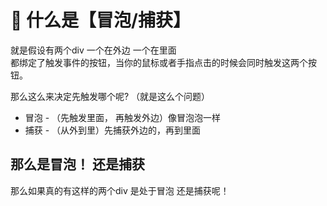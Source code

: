 # 🔵 什么是【冒泡/捕获】


就是假设有两个div 一个在外边 一个在里面   
都绑定了触发事件的按钮，当你的鼠标或者手指点击的时候会同时触发这两个按钮。  

那么这么来决定先触发哪个呢? （就是这么个问题）

- 冒泡 - （先触发里面， 再触发外边）像冒泡泡一样
- 捕获 - （从外到里）先捕获外边的，再到里面


## 那么是冒泡！ 还是捕获
那么如果真的有这样的两个div 是处于冒泡 还是捕获呢！